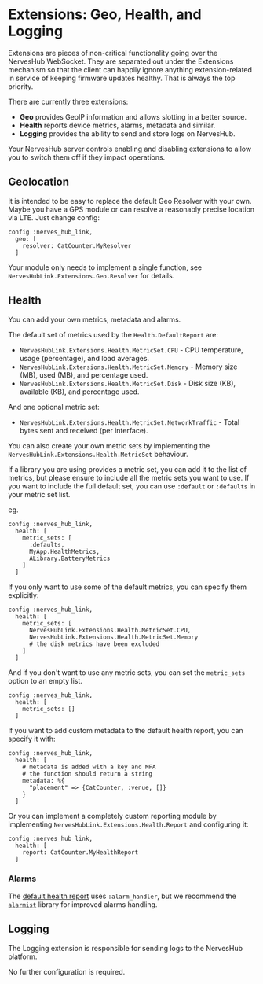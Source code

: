 # Extensions: Geo, Health, and Logging

Extensions are pieces of non-critical functionality going over the NervesHub WebSocket. They are separated out under the Extensions mechanism so that the client can happily ignore anything extension-related in service of keeping firmware updates healthy. That is always the top priority.

There are currently three extensions:

- **Geo** provides GeoIP information and allows slotting in a better source.
- **Health** reports device metrics, alarms, metadata and similar.
- **Logging** provides the ability to send and store logs on NervesHub.

Your NervesHub server controls enabling and disabling extensions to allow you to switch them off if they impact operations.

## Geolocation

It is intended to be easy to replace the default Geo Resolver with your own. Maybe you have a GPS module or can resolve a reasonably precise location via LTE. Just change config:

```
config :nerves_hub_link,
  geo: [
    resolver: CatCounter.MyResolver
  ]
```

Your module only needs to implement a single function, see `NervesHubLink.Extensions.Geo.Resolver` for details.

## Health

You can add your own metrics, metadata and alarms.

The default set of metrics used by the `Health.DefaultReport` are:

- `NervesHubLink.Extensions.Health.MetricSet.CPU` - CPU temperature, usage (percentage), and load averages.
- `NervesHubLink.Extensions.Health.MetricSet.Memory` - Memory size (MB), used (MB), and percentage used.
- `NervesHubLink.Extensions.Health.MetricSet.Disk` - Disk size (KB), available (KB), and percentage used.

And one optional metric set:
- `NervesHubLink.Extensions.Health.MetricSet.NetworkTraffic` - Total bytes sent and received (per interface).

You can also create your own metric sets by implementing the `NervesHubLink.Extensions.Health.MetricSet`
behaviour.

If a library you are using provides a metric set, you can add it to the list of metrics, but please ensure
to include all the metric sets you want to use. If you want to include the full default set, you can use
`:default` or `:defaults` in your metric set list.

eg.

```
config :nerves_hub_link,
  health: [
    metric_sets: [
      :defaults,
      MyApp.HealthMetrics,
      ALibrary.BatteryMetrics
    ]
  ]
```

If you only want to use some of the default metrics, you can specify them explicitly:

```
config :nerves_hub_link,
  health: [
    metric_sets: [
      NervesHubLink.Extensions.Health.MetricSet.CPU,
      NervesHubLink.Extensions.Health.MetricSet.Memory
      # the disk metrics have been excluded
    ]
  ]
```

And if you don't want to use any metric sets, you can set the `metric_sets` option to an empty list.

```
config :nerves_hub_link,
  health: [
    metric_sets: []
  ]
```

If you want to add custom metadata to the default health report, you can specify it with:

```
config :nerves_hub_link,
  health: [
    # metadata is added with a key and MFA
    # the function should return a string
    metadata: %{
      "placement" => {CatCounter, :venue, []}
    }
  ]
```

Or you can implement a completely custom reporting module by implementing `NervesHubLink.Extensions.Health.Report` and configuring it:

```
config :nerves_hub_link,
  health: [
    report: CatCounter.MyHealthReport
  ]
```

### Alarms

The [default health report](`NervesHubLink.Extensions.Health.DefaultReport`) uses `:alarm_handler`, but we
recommend the [`alarmist`](https://hex.pm/packages/alarmist) library for improved alarms handling.

## Logging

The Logging extension is responsible for sending logs to the NervesHub platform.

No further configuration is required.
